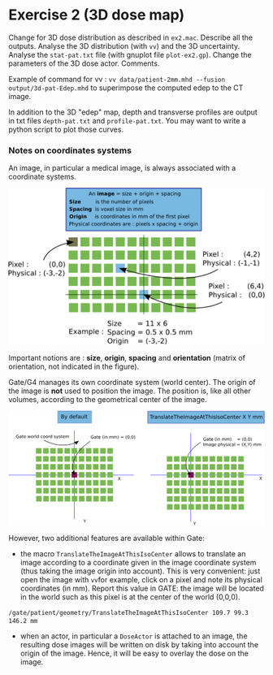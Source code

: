 # Exercise 2 (3D dose map)

Change for 3D dose distribution as described in ```ex2.mac```. Describe all the outputs. Analyse the 3D distribution (with ```vv```) and the 3D uncertainty. Analyse the ```stat-pat.txt``` file (with gnuplot file ```plot-ex2.gp```). Change the parameters of the 3D dose actor. Comments.

Example of command for vv : ```vv data/patient-2mm.mhd --fusion output/3d-pat-Edep.mhd``` to superimpose the computed edep to the CT image.

In addition to the 3D "edep" map, depth and transverse profiles are output in txt files `depth-pat.txt` and `profile-pat.txt`. You may want to write a python script to plot those curves. 

### Notes on coordinates systems

An image, in particular a medical image, is always associated with a coordinate systems.

![](image-coordinates-system.png)

Important notions are : **size**, **origin**, **spacing** and **orientation** (matrix of orientation, not indicated in the figure). 

Gate/G4 manages its own coordinate system (world center). The origin of the image is **not** used to position the image. The position is, like all other volumes, according to the geometrical center of the image. 

![](gate-coordinates-system.png)

However, two additional features are available within Gate:

- the macro ```TranslateTheImageAtThisIsoCenter``` allows to translate an image according to a coordinate given in the image coordinate system (thus taking the image origin into account). This is very convenient: just open the image with ```vv```for example, click on a pixel and note its physical coordinates (in mm). Report this value in GATE: the image will be located in the world such as this pixel is at the center of the world (0,0,0). 

```
/gate/patient/geometry/TranslateTheImageAtThisIsoCenter 109.7 99.3 146.2 mm
```

- when an actor, in particular a ```DoseActor``` is attached to an image, the resulting dose images will be written on disk by taking into account the origin of the image. Hence, it will be easy to overlay the dose on the image. 




 
